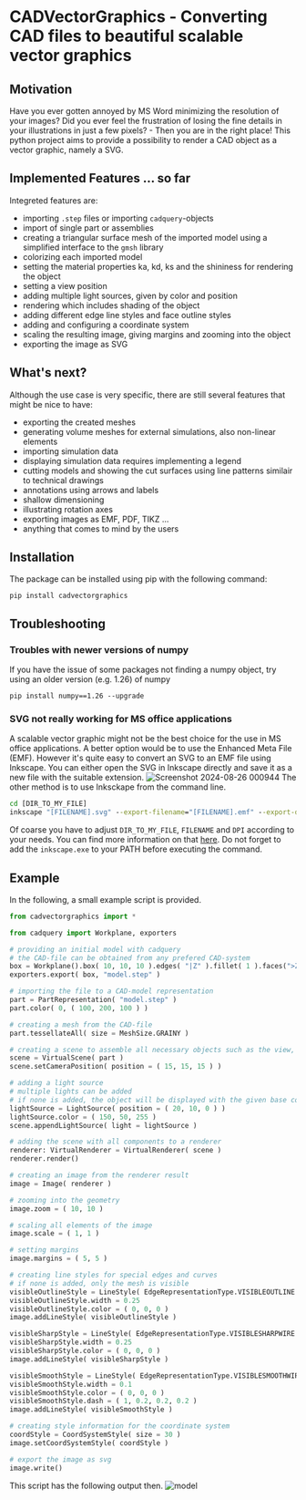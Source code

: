 # CADVectorGraphics - Converting CAD files to beautiful scalable vector graphics

## Motivation
Have you ever gotten annoyed by MS Word minimizing the resolution of your images? Did you ever feel the frustration of losing the fine details in your illustrations in just a few pixels? - Then you are in the right place! 
This python project aims to provide a possibility to render a CAD object as a vector graphic, namely a SVG. 

## Implemented Features ... so far
Integreted features are:
* importing `.step` files or importing `cadquery`-objects
* import of single part or assemblies
* creating a triangular surface mesh of the imported model using a simplified interface to the `gmsh` library
* colorizing each imported model
* setting the material properties ka, kd, ks and the shininess for rendering the object
* setting a view position
* adding multiple light sources, given by color and position
* rendering which includes shading of the object
* adding different edge line styles and face outline styles
* adding and configuring a coordinate system
* scaling the resulting image, giving margins and zooming into the object
* exporting the image as SVG

## What's next?
Although the use case is very specific, there are still several features that might be nice to have:
* exporting the created meshes
* generating volume meshes for external simulations, also non-linear elements
* importing simulation data
* displaying simulation data requires implementing a legend
* cutting models and showing the cut surfaces using line patterns similair to technical drawings
* annotations using arrows and labels
* shallow dimensioning
* illustrating rotation axes
* exporting images as EMF, PDF, TIKZ ...
* anything that comes to  mind by the users

## Installation
The package can be installed using pip with the following command:
```
pip install cadvectorgraphics
```

## Troubleshooting

### Troubles with newer versions of numpy
If you have the issue of some packages not finding a numpy object, try using an older version (e.g. 1.26) of numpy
```
pip install numpy==1.26 --upgrade
```

### SVG not really working for MS office applications
A scalable vector graphic might not be the best choice for the use in MS office applications. A better option would be to use the Enhanced Meta File (EMF). However it's quite easy to convert an SVG to an EMF file using Inkscape. You can either open the SVG in Inkscape directly and save it as a new file with the suitable extension.
![Screenshot 2024-08-26 000944](https://github.com/user-attachments/assets/6e5edcab-25da-4253-a73b-3e8352b63208)
The other method is to use Inksckape from the command line.
```bat
cd [DIR_TO_MY_FILE]
inkscape "[FILENAME].svg" --export-filename="[FILENAME].emf" --export-dpi="[DPI]"
```
Of coarse you have to adjust `DIR_TO_MY_FILE`, `FILENAME` and `DPI` according to your needs. You can find more information on that [here](https://wiki.inkscape.org/wiki/Using_the_Command_Line). Do not forget to add the `inkscape.exe` to your PATH before executing the command.

## Example

In the following, a small example script is provided.

```python
from cadvectorgraphics import *

from cadquery import Workplane, exporters

# providing an initial model with cadquery
# the CAD-file can be obtained from any prefered CAD-system
box = Workplane().box( 10, 10, 10 ).edges( "|Z" ).fillet( 1 ).faces(">Z").workplane().cboreHole( 5, 7, 3 )
exporters.export( box, "model.step" )

# importing the file to a CAD-model representation
part = PartRepresentation( "model.step" )
part.color( 0, ( 100, 200, 100 ) )

# creating a mesh from the CAD-file
part.tessellateAll( size = MeshSize.GRAINY )

# creating a scene to assemble all necessary objects such as the view, the ligths and the model
scene = VirtualScene( part )
scene.setCameraPosition( position = ( 15, 15, 15 ) )

# adding a light source
# multiple lights can be added
# if none is added, the object will be displayed with the given base color
lightSource = LightSource( position = ( 20, 10, 0 ) )
lightSource.color = ( 150, 50, 255 )
scene.appendLightSource( light = lightSource )

# adding the scene with all components to a renderer
renderer: VirtualRenderer = VirtualRenderer( scene )
renderer.render()

# creating an image from the renderer result
image = Image( renderer )

# zooming into the geometry
image.zoom = ( 10, 10 )

# scaling all elements of the image
image.scale = ( 1, 1 )

# setting margins
image.margins = ( 5, 5 )

# creating line styles for special edges and curves
# if none is added, only the mesh is visible
visibleOutlineStyle = LineStyle( EdgeRepresentationType.VISIBLEOUTLINE )
visibleOutlineStyle.width = 0.25
visibleOutlineStyle.color = ( 0, 0, 0 )
image.addLineStyle( visibleOutlineStyle )

visibleSharpStyle = LineStyle( EdgeRepresentationType.VISIBLESHARPWIRE )
visibleSharpStyle.width = 0.25
visibleSharpStyle.color = ( 0, 0, 0 )
image.addLineStyle( visibleSharpStyle )

visibleSmoothStyle = LineStyle( EdgeRepresentationType.VISIBLESMOOTHWIRE )
visibleSmoothStyle.width = 0.1
visibleSmoothStyle.color = ( 0, 0, 0 )
visibleSmoothStyle.dash = ( 1, 0.2, 0.2, 0.2 )
image.addLineStyle( visibleSmoothStyle )

# creating style information for the coordinate system
coordStyle = CoordSystemStyle( size = 30 )
image.setCoordSystemStyle( coordStyle )

# export the image as svg
image.write()
```
This script has the following output then.
![model](https://github.com/user-attachments/assets/aa6a991a-92cc-470f-bacb-3266e1cf7dba)

